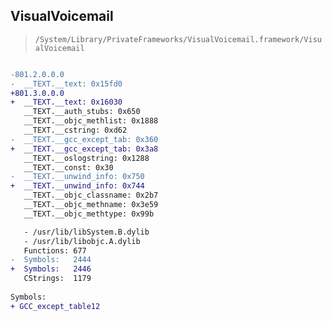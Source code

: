 ## VisualVoicemail

> `/System/Library/PrivateFrameworks/VisualVoicemail.framework/VisualVoicemail`

```diff

-801.2.0.0.0
-  __TEXT.__text: 0x15fd0
+801.3.0.0.0
+  __TEXT.__text: 0x16030
   __TEXT.__auth_stubs: 0x650
   __TEXT.__objc_methlist: 0x1888
   __TEXT.__cstring: 0xd62
-  __TEXT.__gcc_except_tab: 0x360
+  __TEXT.__gcc_except_tab: 0x3a8
   __TEXT.__oslogstring: 0x1288
   __TEXT.__const: 0x30
-  __TEXT.__unwind_info: 0x750
+  __TEXT.__unwind_info: 0x744
   __TEXT.__objc_classname: 0x2b7
   __TEXT.__objc_methname: 0x3e59
   __TEXT.__objc_methtype: 0x99b

   - /usr/lib/libSystem.B.dylib
   - /usr/lib/libobjc.A.dylib
   Functions: 677
-  Symbols:   2444
+  Symbols:   2446
   CStrings:  1179
 
Symbols:
+ GCC_except_table12

```
